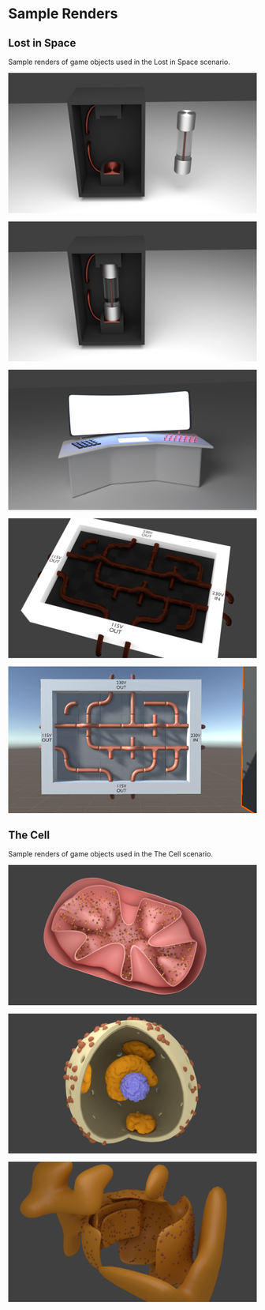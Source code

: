 # Sample Renders

## Lost in Space

Sample renders of game objects used in the Lost in Space scenario.

![alt text](https://github.com/rwth-acis/Edu-Escape-Games-for-MR/blob/master/Frontend/GaMR/Assets/Models/lost_in_space/sample_renders/fuse_and_fusebox.png "Fusebox and Fuse")

![alt text](https://github.com/rwth-acis/Edu-Escape-Games-for-MR/blob/master/Frontend/GaMR/Assets/Models/lost_in_space/sample_renders/fuse_and_fusebox2.png "Fuse placed in Fusebox")

![alt text](https://github.com/rwth-acis/Edu-Escape-Games-for-MR/blob/master/Frontend/GaMR/Assets/Models/lost_in_space/sample_renders/board_computer.png "Board Computer")

![alt text](https://github.com/rwth-acis/Edu-Escape-Games-for-MR/blob/master/Frontend/GaMR/Assets/Models/lost_in_space/sample_renders/breadboard_solution_construction.png "Electric circuit solution")

![alt text](https://github.com/rwth-acis/Edu-Escape-Games-for-MR/blob/master/Frontend/GaMR/Assets/Models/lost_in_space/sample_renders/breadboard_solution_construction2.PNG "Electric circuit solution (in game)")

## The Cell

Sample renders of game objects used in the The Cell scenario.

![alt text](https://github.com/rwth-acis/Edu-Escape-Games-for-MR/blob/master/Frontend/GaMR/Assets/Models/the_cell/sample_renders/mitochondria.png "A mitochondria")

![alt text](https://github.com/rwth-acis/Edu-Escape-Games-for-MR/blob/master/Frontend/GaMR/Assets/Models/the_cell/sample_renders/nucleus.png "Nucleus")

![alt text](https://github.com/rwth-acis/Edu-Escape-Games-for-MR/blob/master/Frontend/GaMR/Assets/Models/the_cell/sample_renders/er.png "Rough and smooth endoplasmic reticulum")